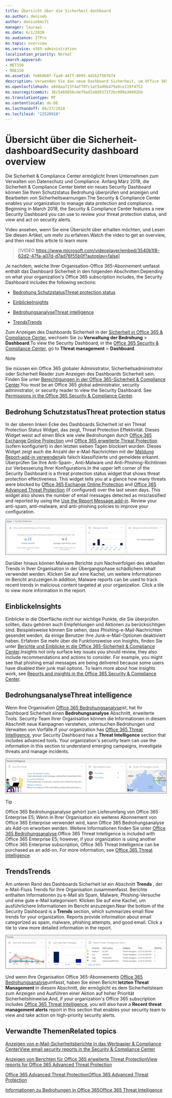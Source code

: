 ```yaml
---
title: Übersicht über die Sicherheit-dashboard
ms.author: deniseb
author: denisebmsft
manager: laurawi
ms.date: 6/1/2018
ms.audience: ITPro
ms.topic: overview
ms.service: o365-administration
localization_priority: Normal
search.appverid:
- MET150
- MOE150
ms.assetid: fe0b9b8f-faa9-44ff-8095-4d1b2f507b74
description: Verwenden Sie das neue Dashboard Sicherheit, um Office 365 Threat Protection Status überprüfen und anzeigen und Bearbeiten von Sicherheitswarnungen.
ms.openlocfilehash: e6b8aaf23f4af707c1af3ad9b479a9ce119f4752
ms.sourcegitcommit: 36c5466056cdef6ad2a8d9372f2bc009a30892bb
ms.translationtype: MT
ms.contentlocale: de-DE
ms.lasthandoff: 08/27/2018
ms.locfileid: "22528918"
---
```

# <a name="security-dashboard-overview"></a><span data-ttu-id="7d807-103">Übersicht über die Sicherheit-dashboard</span><span class="sxs-lookup"><span data-stu-id="7d807-103">Security dashboard overview</span></span>

<span data-ttu-id="7d807-p101">Die Sicherheit &amp; Compliance Center ermöglicht Ihrem Unternehmen zum Verwalten von Datenschutz und Compliance. Anfang März 2018, die Sicherheit &amp; Compliance Center bietet ein neues Security Dashboard können Sie Ihren Schutzstatus Bedrohung überprüfen und anzeigen und Bearbeiten von Sicherheitswarnungen.</span><span class="sxs-lookup"><span data-stu-id="7d807-p101">The Security &amp; Compliance Center enables your organization to manage data protection and compliance. Beginning in March 2018, the Security &amp; Compliance Center features a new Security Dashboard you can use to review your threat protection status, and view and act on security alerts.</span></span> 
  
<span data-ttu-id="7d807-106">Video ansehen, wenn Sie eine Übersicht über erhalten möchten, und Lesen Sie diesen Artikel, um mehr zu erfahren.</span><span class="sxs-lookup"><span data-stu-id="7d807-106">Watch the video to get an overview, and then read this article to learn more.</span></span>
  
> [!VIDEO https://www.microsoft.com/videoplayer/embed/3540b1f8-62d2-47fa-a07d-d7ad76f55b0f?autoplay=false]
  
<span data-ttu-id="7d807-107">Je nachdem, welche Ihrer Organisation-Office 365-Abonnement umfasst enthält das Dashboard Sicherheit in den folgenden Abschnitten:</span><span class="sxs-lookup"><span data-stu-id="7d807-107">Depending on what your organization's Office 365 subscription includes, the Security Dashboard includes the following sections:</span></span>
  
- [<span data-ttu-id="7d807-108">Bedrohung Schutzstatus</span><span class="sxs-lookup"><span data-stu-id="7d807-108">Threat protection status</span></span>](#threat-protection-status)
    
- [<span data-ttu-id="7d807-109">Einblicke</span><span class="sxs-lookup"><span data-stu-id="7d807-109">Insights</span></span>](#insights)
    
- [<span data-ttu-id="7d807-110">Bedrohungsanalyse</span><span class="sxs-lookup"><span data-stu-id="7d807-110">Threat intelligence</span></span>](#threat-intelligence)
    
- [<span data-ttu-id="7d807-111">Trends</span><span class="sxs-lookup"><span data-stu-id="7d807-111">Trends</span></span>](#trends)
    
<span data-ttu-id="7d807-112">Zum Anzeigen des Dashboards Sicherheit in der [Sicherheit in Office 365 &amp; Compliance Center](go-to-the-securitycompliance-center.md), wechseln Sie zu **Verwaltung der Bedrohung** \> **Dashboard**.</span><span class="sxs-lookup"><span data-stu-id="7d807-112">To view the Security Dashboard, in the [Office 365 Security &amp; Compliance Center](go-to-the-securitycompliance-center.md), go to **Threat management** \> **Dashboard**.</span></span>
  
> [!NOTE]
> <span data-ttu-id="7d807-p102">Sie müssen ein Office 365 globaler Administrator, Sicherheitsadministrator oder Sicherheit Reader zum Anzeigen des Dashboards Sicherheit sein. Finden Sie unter [Berechtigungen in der Office 365-Sicherheit &amp; Compliance Center](permissions-in-the-security-and-compliance-center.md).</span><span class="sxs-lookup"><span data-stu-id="7d807-p102">You must be an Office 365 global administrator, security administrator, or security reader to view the Security Dashboard. See [Permissions in the Office 365 Security &amp; Compliance Center](permissions-in-the-security-and-compliance-center.md).</span></span> 
  
## <a name="threat-protection-status"></a><span data-ttu-id="7d807-115">Bedrohung Schutzstatus</span><span class="sxs-lookup"><span data-stu-id="7d807-115">Threat protection status</span></span>

<span data-ttu-id="7d807-p103">In der oberen linken Ecke des Dashboards Sicherheit ist ein Threat Protection Status Widget, das zeigt, Threat Protection Effektivität. Dieses Widget weist auf einen Blick wie viele Bedrohungen durch [Office 365 Exchange Online Protection](anti-spam-protection.md) und [Office 365 erweiterte Threat Protection](office-365-atp.md) (sofern konfiguriert) in den letzten sieben Tagen blockiert wurden. Dieses Widget zeigt auch die Anzahl der e-Mail-Nachrichten mit der [Meldung Report-add-in verwenden](https://support.office.com/article/b5caa9f1-cdf3-4443-af8c-ff724ea719d2)als falsch klassifizierte und gemeldete erkannt. Überprüfen Sie Ihre Anti-Spam-, Anti-Malware und Anti-Phishing-Richtlinien zur Verbesserung Ihrer Konfigurations.</span><span class="sxs-lookup"><span data-stu-id="7d807-p103">In the upper left corner of the Security Dashboard is a threat protection status widget that shows threat protection effectiveness. This widget tells you at a glance how many threats were blocked by [Office 365 Exchange Online Protection](anti-spam-protection.md) and [Office 365 Advanced Threat Protection](office-365-atp.md) (if configured) over the last seven days. This widget also shows the number of email messages detected as misclassified and reported by using the [Use the Report Message add-in](https://support.office.com/article/b5caa9f1-cdf3-4443-af8c-ff724ea719d2). Review your anti-spam, anti-malware, and anti-phishing policies to improve your configuration.</span></span>
  
![Threat Protection Widgets am oberen Rand des Security-Dashboards](media/5c7c644e-6b01-4bf8-b991-f6ba0fdc5717.png)
  
<span data-ttu-id="7d807-p104">Darüber hinaus können Malware Berichte zum Nachverfolgen des aktuellen Trends in Ihrer Organisation in der Übergangsphase schädlichem Inhalt verwendet werden. Klicken Sie auf eine Kachel, um weitere Informationen im Bericht anzuzeigen.</span><span class="sxs-lookup"><span data-stu-id="7d807-p104">In addition, Malware reports can be used to track recent trends in malicious content targeted at your organization. Click a tile to view more information in the report.</span></span>
  
## <a name="insights"></a><span data-ttu-id="7d807-123">Einblicke</span><span class="sxs-lookup"><span data-stu-id="7d807-123">Insights</span></span>

<span data-ttu-id="7d807-p105">Einblicke in die Oberfläche nicht nur wichtige Punkte, die Sie überprüfen sollten, dazu gehören auch Empfehlungen und Aktionen zu berücksichtigen sind. Beispielsweise können Sie sehen, dass Phishing-e-Mail-Nachrichten gesendet werden, da einige Benutzer ihre Junk-e-Mail-Optionen deaktiviert haben. Erfahren Sie mehr über die Funktionsweise von Insights, finden Sie unter [Berichte und Einblicke in die Office 365-Sicherheit &amp; Compliance Center](reports-and-insights-in-security-and-compliance.md).</span><span class="sxs-lookup"><span data-stu-id="7d807-p105">Insights not only surface key issues you should review, they also include recommendations and actions to consider. For example, you might see that phishing email messages are being delivered because some users have disabled their junk mail options. To learn more about how insights work, see [Reports and insights in the Office 365 Security &amp; Compliance Center](reports-and-insights-in-security-and-compliance.md).</span></span>
  
## <a name="threat-intelligence"></a><span data-ttu-id="7d807-127">Bedrohungsanalyse</span><span class="sxs-lookup"><span data-stu-id="7d807-127">Threat intelligence</span></span>

<span data-ttu-id="7d807-p106">Wenn Ihre Organisation [Office 365 Bedrohungsanalyse](office-365-ti.md)ist, hat Ihr Dashboard Sicherheit einen **Bedrohungsanalyse** Abschnitt, erweiterte Tools. Security-Team Ihrer Organisation können die Informationen in diesem Abschnitt neue Kampagnen verstehen, untersuchen Bedrohungen und Verwalten von Vorfälle.</span><span class="sxs-lookup"><span data-stu-id="7d807-p106">If your organization has [Office 365 Threat Intelligence](office-365-ti.md), your Security Dashboard has a **Threat Intelligence** section that includes advanced tools. Your organization's security team can use the information in this section to understand emerging campaigns, investigate threats and manage incidents.</span></span> 
  
![Bedrohungsanalyse hilft Ihnen das Verständnis von Ihrer Organisation in der Übergangsphase Angriffe](media/6ce67cf2-3bbb-4008-9c55-1b4c7af0471f.png)
  
> [!TIP]
> <span data-ttu-id="7d807-p107">Office 365 Bedrohungsanalyse gehört zum Lieferumfang von Office 365 Enterprise E5; Wenn in Ihrer Organisation ein weiteres Abonnement von Office 365 Enterprise verwendet wird, kann Office 365 Bedrohungsanalyse als Add-on erworben werden. Weitere Informationen finden Sie unter [Office 365 Bedrohungsanalyse](office-365-ti.md).</span><span class="sxs-lookup"><span data-stu-id="7d807-p107">Office 365 Threat Intelligence is included with Office 365 Enterprise E5; however, if your organization is using another Office 365 Enterprise subscription, Office 365 Threat Intelligence can be purchased as an add-on. For more information, see [Office 365 Threat Intelligence](office-365-ti.md).</span></span> 
  
## <a name="trends"></a><span data-ttu-id="7d807-133">Trends</span><span class="sxs-lookup"><span data-stu-id="7d807-133">Trends</span></span>

<span data-ttu-id="7d807-p108">Am unteren Rand des Dashboards Sicherheit ist ein Abschnitt **Trends** , der e-Mail-Fluss Trends für Ihre Organisation zusammenfasst. Berichte enthalten Informationen zu e-Mail als Spam, Malware, Phishing-Versuche und eine gute e-Mail kategorisiert. Klicken Sie auf eine Kachel, um ausführlichere Informationen im Bericht anzuzeigen.</span><span class="sxs-lookup"><span data-stu-id="7d807-p108">Near the bottom of the Security Dashboard is a **Trends** section, which summarizes email flow trends for your organization. Reports provide information about email categorized as spam, malware, phishing attempts, and good email. Click a tile to view more detailed information in the report.</span></span> 
  
![Im Abschnitt Trends Überblick über die e-Mail-Fluss Trends für die Organisation](media/edec55c0-59f4-4510-ae91-4a50b7b3cd93.png)
  
<span data-ttu-id="7d807-138">Und wenn Ihre Organisation Office 365-Abonnements [Office 365 Bedrohungsanalyse](office-365-ti.md)umfasst, haben Sie einen Bericht **letzten Threat Management** in diesem Abschnitt, der ermöglicht es dem Sicherheitsteam zum Anzeigen und Ausführen einer Aktion auf hoher Priorität Sicherheitshinweise.</span><span class="sxs-lookup"><span data-stu-id="7d807-138">And, if your organization's Office 365 subscription includes [Office 365 Threat Intelligence](office-365-ti.md), you will also have a **Recent threat management alerts** report in this section that enables your security team to view and take action on high-priority security alerts.</span></span> 
  
## <a name="related-topics"></a><span data-ttu-id="7d807-139">Verwandte Themen</span><span class="sxs-lookup"><span data-stu-id="7d807-139">Related topics</span></span>

[<span data-ttu-id="7d807-140">Anzeigen von e-Mail-Sicherheitsberichte in das Wertpapier &amp; Compliance Center</span><span class="sxs-lookup"><span data-stu-id="7d807-140">View email security reports in the Security &amp; Compliance Center</span></span>](view-email-security-reports.md)
  
[<span data-ttu-id="7d807-141">Anzeigen von Berichten für Office 365 erweiterte Threat Protection</span><span class="sxs-lookup"><span data-stu-id="7d807-141">View reports for Office 365 Advanced Threat Protection</span></span>](view-reports-for-atp.md)
  
[<span data-ttu-id="7d807-142">Office 365 Advanced Threat Protection</span><span class="sxs-lookup"><span data-stu-id="7d807-142">Office 365 Advanced Threat Protection</span></span>](office-365-atp.md)
  
[<span data-ttu-id="7d807-143">Informationen zu Bedrohungen in Office 365</span><span class="sxs-lookup"><span data-stu-id="7d807-143">Office 365 Threat Intelligence</span></span>](office-365-ti.md)
  

